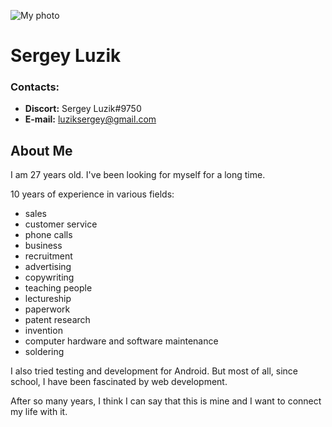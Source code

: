 ![My photo](https://psv4.userapi.com/c240331/u171630017/docs/d23/d3b474d2d2fe/Polish_20220827_222428043.png?extra=j1e4gqEtMm6ecPfMfLIuZhOl4et-WKMis_LAA3YY-d7OTRV2vxV_aRPPN1D4kxofOrpMabdHQm8AVdRaMSc8ouurRPveTfijVtWElOgqGfkNa-eBlrilDgJzZs-fa7wNzW47apt8lRo6LqRHrONFLpYTSQ)
# Sergey Luzik

### Contacts:
- **Discort:** Sergey Luzik#9750
- **E-mail:** luziksergey@gmail.com

## About Me

I am 27 years old. I've been looking for myself for a long time.

10 years of experience in various fields: 
* sales 
* customer service
* phone calls
* business
* recruitment
* advertising
* copywriting
* teaching people
* lectureship
* paperwork
* patent research
* invention
* сomputer hardware and software maintenance
* soldering

I also tried testing and development for Android. But most of all, since school, I have been fascinated by web development.

After so many years, I think I can say that this is mine and I want to connect my life with it.


